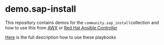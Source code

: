 # demo.sap-install

This repository contains demos for the `community.sap_install`collection
and how to use this from [AWX](https://github.com/ansible/awx) or [Red Hat Ansible Controller](https://www.ansible.com/products/controller?hsLang=en-us)

[Here](https://sap-linuxlab.github.io/demo.sap_install) is the full description how to use these playbooks 
